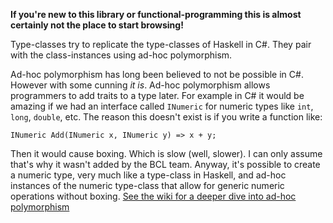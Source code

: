 __If you're new to this library or functional-programming this is almost certainly not the place to start browsing!__

Type-classes try to replicate the type-classes of Haskell in C#.  They pair with the class-instances using ad-hoc polymorphism.

Ad-hoc polymorphism has long been believed to not be possible in C#. However with some cunning _it is_. Ad-hoc polymorphism allows 
programmers to add traits to a type later. For example in C# it would be amazing if we had an interface called `INumeric` for numeric 
types like `int`, `long`, `double`, etc. The reason this doesn't exist is if you write a function like:

    INumeric Add(INumeric x, INumeric y) => x + y;

Then it would cause boxing. Which is slow (well, slower). I can only assume that's why it wasn't added by the BCL team. Anyway, it's 
possible to create a numeric type, very much like a type-class in Haskell, and ad-hoc instances of the numeric type-class that allow 
for generic numeric operations without boxing.  [See the wiki for a deeper dive into ad-hoc polymorphism](https://github.com/louthy/language-ext/wiki/Ad-hoc-polymorphism)